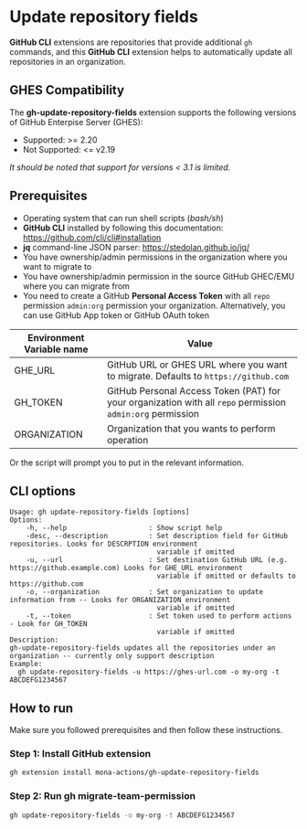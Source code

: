 # Update repository fields

**GitHub CLI** extensions are repositories that provide additional `gh` commands, and this **GitHub CLI** extension helps to automatically update all repositories in an organization.

## GHES Compatibility
The **gh-update-repository-fields** extension supports the following versions of GitHub Enterpise Server (GHES):

- Supported: >= 2.20
- Not Supported: <= v2.19

*It should be noted that support for versions < 3.1 is limited.*

## Prerequisites

- Operating system that can run shell scripts (*bash/sh*)
- **GitHub CLI** installed by following this documentation: <https://github.com/cli/cli#installation>
- **jq** command-line JSON parser: <https://stedolan.github.io/jq/>
- You have ownership/admin permissions in the organization where you want to migrate to
- You have ownership/admin permission in the source GitHub GHEC/EMU where you can migrate from
- You need to create a GitHub **Personal Access Token** with all `repo` permission `admin:org` permission your organization. Alternatively, you can use GitHub App token or GitHub OAuth token

| Environment Variable name | Value                                                                                       |
| ------------------------- | ------------------------------------------------------------------------------------------- |
| GHE_URL | GitHub URL or GHES URL where you want to migrate. Defaults to `https://github.com` |
| GH_TOKEN | GitHub Personal Access Token (PAT) for your organization with all `repo` permission `admin:org` permission  |
| ORGANIZATION | Organization that you wants to perform operation  |

Or the script will prompt you to put in the relevant information.

## CLI options

```text
Usage: gh update-repository-fields [options]
Options:
    -h, --help                    : Show script help
    -desc, --description          : Set description field for GitHub repositories. Looks for DESCRPTION environment
                                    variable if omitted
    -u, --url                     : Set destination GitHub URL (e.g. https://github.example.com) Looks for GHE_URL environment
                                    variable if omitted or defaults to https://github.com                                 
    -o, --organization            : Set organization to update information from -- Looks for ORGANIZATION environment
                                    variable if omitted
    -t, --token                   : Set token used to perform actions - Look for GH_TOKEN
                                    variable if omitted
Description:
gh-update-repository-fields updates all the repositories under an organization -- currently only support description
Example:
  gh update-repository-fields -u https://ghes-url.com -o my-org -t ABCDEFG1234567
```

## How to run

Make sure you followed prerequisites and then follow these instructions.

### Step 1: Install GitHub extension

```sh
gh extension install mona-actions/gh-update-repository-fields
```

### Step 2: Run gh migrate-team-permission

```sh
gh update-repository-fields -o my-org -t ABCDEFG1234567
```